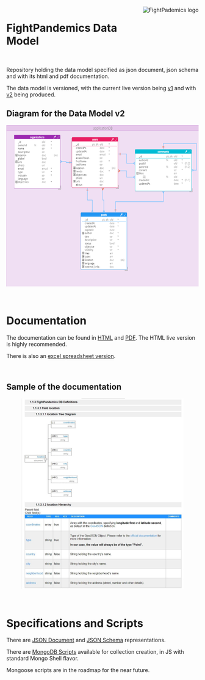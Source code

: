 <br />

<a href="https://fightpandemics.com/">
    <img src="https://scontent.fpet1-1.fna.fbcdn.net/v/t1.0-1/91397488_120087589636900_7236983386537984000_n.jpg?_nc_cat=110&_nc_sid=dbb9e7&_nc_oc=AQn7ohukMj_QASvuajKWQMsT4Qh3l4ca2TfJcR1yAkm6HDWwhdxl2CwRJcuBKmegtOlT5MH0FBjlGS-c2Vb2f65w&_nc_ht=scontent.fpet1-1.fna&oh=df1b3022c1fc626fdba3a7e3c4c8fede&oe=5EC0C3FE" alt="FightPademics logo" title="FightPandemics" align="right" height="70" />
</a>

FightPandemics Data Model
======================
<br />


Repository holding the data model specified as json document, json schema and with its html and pdf documentation.

The data model is versioned, with the current live version being [v1](/v1) and with [v2](/v2) being produced.
<br />

## Diagram for the Data Model v2

<p align="center">
  <img width="650" height="423" src="images/diagram_model.png">
</p>
<br />

# Documentation

The documentation can be found in [HTML](v2/docs/FightPademics_documentation.html) and [PDF](v2/docs/FightPademics_documentation.pdf). The HTML live version is highly recommended.

There is also an [excel spreadsheet version](v2/docs/FightPademics.xlsx).

<br />

## Sample of the documentation
<p align="center">
  <img height='500' src="images/sample_documentation.jpg">
</p>
<br />

# Specifications and Scripts

There are [JSON Document](v2/scripts/JSON_Document) and [JSON Schema](v2/scripts/JSON_Schema) representations.

There are [MongoDB Scripts](v2/scripts/MongoDB_Script) available for collection creation, in JS with standard Mongo Shell flavor.

Mongoose scripts are in the roadmap for the near future.


